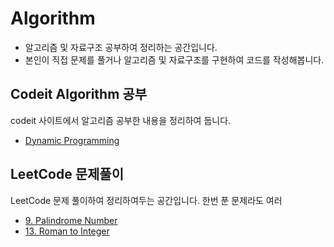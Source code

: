# Algorithm

- 알고리즘 및 자료구조 공부하여 정리하는 공간입니다.
- 본인이 직접 문제를 풀거나 알고리즘 및 자료구조를 구현하여 코드를 작성해봅니다.

## Codeit Algorithm 공부

codeit 사이트에서 알고리즘 공부한 내용을 정리하여 둡니다.

- [Dynamic Programming](https://github.com/kdh92417/TIL/blob/master/algorithm/theory/dynamic_programming.md)

## LeetCode 문제풀이

LeetCode 문제 풀이하여 정리하여두는 공간입니다. 한번 푼 문제라도 여러

- [9. Palindrome Number](https://github.com/kdh92417/TIL/blob/master/algorithm/leetcode/9_palindrome_number.md)
- [13. Roman to Integer](https://github.com/kdh92417/TIL/blob/master/algorithm/leetcode/13_Roman_to_Integer.md)
